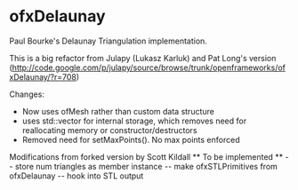 # ofxDelaunay

Paul Bourke's Delaunay Triangulation implementation.

This is a big refactor from Julapy (Lukasz Karluk) and Pat Long's version (http://code.google.com/p/julapy/source/browse/trunk/openframeworks/ofxDelaunay/?r=708) 

Changes:
* Now uses ofMesh rather than custom data structure
* uses std::vector for internal storage, which removes need for reallocating memory or constructor/destructors
* Removed need for setMaxPoints(). No max points enforced

Modifications from forked version by Scott Kildall
** To be implemented **
-- store num triangles as member instance
-- make ofxSTLPrimitives from ofxDelaunay
-- hook into STL output